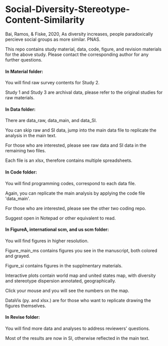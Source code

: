 # Social-Diversity-Stereotype-Content-Similarity
Bai, Ramos, &amp; Fiske, 2020, As diversity increases, people paradoxically percieve social groups as more similar. PNAS.

This repo contains study material, data, code, figure, and revision materials for the above study. 
Please contact the corresponding author for any further questions.


#### In Material folder:
You will find raw survey contents for Study 2. 

Study 1 and Study 3 are archival data, please refer to the original studies for raw materials.


#### In Data folder: 
There are data_raw, data_main, and data_SI.

You can skip raw and SI data, jump into the main data file to replicate the analysis in the main text.

For those who are interested, please see raw data and SI data in the remaining two files.

Each file is an xlsx, therefore contains multiple spreadsheets.

 
#### In Code folder: 
You will find programming codes, correspond to each data file.

Again, you can replicate the main analysis by applying the code file 'data_main'.

For those who are interested, please see the other two coding repo.

Suggest open in Notepad or other equivalent to read.


#### In FigureA, international scm, and us scm folder: 
You will find figures in higher resolution.

Figure_main_ms contains figures you see in the manuscript, both colored and grayed.

Figure_si contains figures in the supplmentary materials.

Interactive plots contain world map and united states map, with diversity and stereotype dispersion annotated, geographically.

Click your mouse and you will see the numbers on the map.

DataVis (py. and xlsx.) are for those who want to replicate drawing the figures themselves.


#### In Revise folder: 
You will find more data and analyses to address reviewers' questions.

Most of the results are now in SI, otherwise reflected in the main text.
